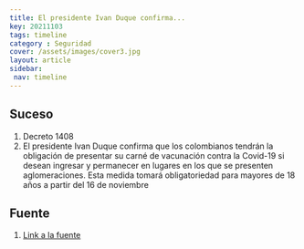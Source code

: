 ```yaml
---
title: El presidente Ivan Duque confirma...
key: 20211103
tags: timeline
category : Seguridad
cover: /assets/images/cover3.jpg
layout: article
sidebar:
 nav: timeline
---
```


## Suceso
1. Decreto 1408	
2. El presidente Ivan Duque confirma que los colombianos tendrán la obligación de presentar su carné de vacunación contra la Covid-19 si desean ingresar y permanecer en lugares en los que se presenten aglomeraciones. Esta medida tomará obligatoriedad para mayores de 18 años a partir del 16 de noviembre
## Fuente
1. [Link a la fuente](https://www.valoraanalitik.com/2021/11/03/carne-vacuna-covid-obligatorio-colombia-ingresar-sitios/)

